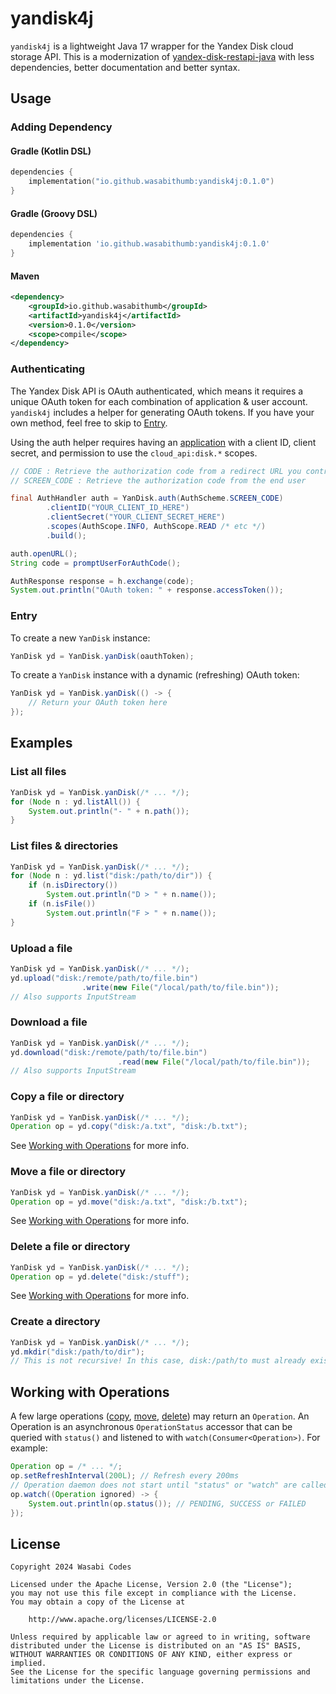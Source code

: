 # yandisk4j
``yandisk4j`` is a lightweight Java 17 wrapper for the Yandex Disk cloud storage API.
This is a modernization of [yandex-disk-restapi-java](https://github.com/yandex-disk/yandex-disk-restapi-java) with
less dependencies, better documentation and better syntax.

## Usage
### Adding Dependency
#### Gradle (Kotlin DSL)
```kotlin
dependencies {
    implementation("io.github.wasabithumb:yandisk4j:0.1.0")
}
```

#### Gradle (Groovy DSL)
```groovy
dependencies {
    implementation 'io.github.wasabithumb:yandisk4j:0.1.0'
}
```

#### Maven
```xml
<dependency>
    <groupId>io.github.wasabithumb</groupId>
    <artifactId>yandisk4j</artifactId>
    <version>0.1.0</version>
    <scope>compile</scope>
</dependency>
```

### Authenticating
The Yandex Disk API is OAuth authenticated, which means it requires a unique OAuth token for each combination of
application & user account. ``yandisk4j`` includes a helper for generating OAuth tokens. If you have your own method,
feel free to skip to [Entry](#entry).

Using the auth helper requires having an [application](https://oauth.yandex.com/) with a client ID, client secret, and
permission to use the ``cloud_api:disk.*`` scopes.
```java
// CODE : Retrieve the authorization code from a redirect URL you control
// SCREEN_CODE : Retrieve the authorization code from the end user

final AuthHandler auth = YanDisk.auth(AuthScheme.SCREEN_CODE)
        .clientID("YOUR_CLIENT_ID_HERE")
        .clientSecret("YOUR_CLIENT_SECRET_HERE")
        .scopes(AuthScope.INFO, AuthScope.READ /* etc */)
        .build();

auth.openURL();
String code = promptUserForAuthCode();

AuthResponse response = h.exchange(code);
System.out.println("OAuth token: " + response.accessToken());
```

### Entry
To create a new ``YanDisk`` instance:
```java
YanDisk yd = YanDisk.yanDisk(oauthToken);
```

To create a ``YanDisk`` instance with a dynamic (refreshing) OAuth token:
```java
YanDisk yd = YanDisk.yanDisk(() -> {
    // Return your OAuth token here
});
```

## Examples

### List all files
```java
YanDisk yd = YanDisk.yanDisk(/* ... */);
for (Node n : yd.listAll()) {
    System.out.println("- " + n.path());
}
```

### List files & directories
```java
YanDisk yd = YanDisk.yanDisk(/* ... */);
for (Node n : yd.list("disk:/path/to/dir")) {
    if (n.isDirectory())
        System.out.println("D > " + n.name());
    if (n.isFile())
        System.out.println("F > " + n.name());
}
```

### Upload a file
```java
YanDisk yd = YanDisk.yanDisk(/* ... */);
yd.upload("disk:/remote/path/to/file.bin")
                .write(new File("/local/path/to/file.bin"));
// Also supports InputStream
```

### Download a file
```java
YanDisk yd = YanDisk.yanDisk(/* ... */);
yd.download("disk:/remote/path/to/file.bin")
                        .read(new File("/local/path/to/file.bin"));
// Also supports InputStream
```

### Copy a file or directory
```java
YanDisk yd = YanDisk.yanDisk(/* ... */);
Operation op = yd.copy("disk:/a.txt", "disk:/b.txt");
```
See [Working with Operations](#working-with-operations) for more info.

### Move a file or directory
```java
YanDisk yd = YanDisk.yanDisk(/* ... */);
Operation op = yd.move("disk:/a.txt", "disk:/b.txt");
```
See [Working with Operations](#working-with-operations) for more info.

### Delete a file or directory
```java
YanDisk yd = YanDisk.yanDisk(/* ... */);
Operation op = yd.delete("disk:/stuff");
```
See [Working with Operations](#working-with-operations) for more info.

### Create a directory
```java
YanDisk yd = YanDisk.yanDisk(/* ... */);
yd.mkdir("disk:/path/to/dir");
// This is not recursive! In this case, disk:/path/to must already exist.
```

## Working with Operations
A few large operations ([copy](#copy-a-file-or-directory), [move](#move-a-file-or-directory), [delete](#delete-a-file-or-directory))
may return an ``Operation``. An Operation is an asynchronous ``OperationStatus`` accessor that can be queried with
``status()`` and listened to with ``watch(Consumer<Operation>)``. For example:
```java
Operation op = /* ... */;
op.setRefreshInterval(200L); // Refresh every 200ms
// Operation daemon does not start until "status" or "watch" are called. At this point, no requests are scheduled.
op.watch((Operation ignored) -> {
    System.out.println(op.status()); // PENDING, SUCCESS or FAILED
});
```

## License
```text
Copyright 2024 Wasabi Codes

Licensed under the Apache License, Version 2.0 (the "License");
you may not use this file except in compliance with the License.
You may obtain a copy of the License at

    http://www.apache.org/licenses/LICENSE-2.0

Unless required by applicable law or agreed to in writing, software
distributed under the License is distributed on an "AS IS" BASIS,
WITHOUT WARRANTIES OR CONDITIONS OF ANY KIND, either express or implied.
See the License for the specific language governing permissions and
limitations under the License.
```